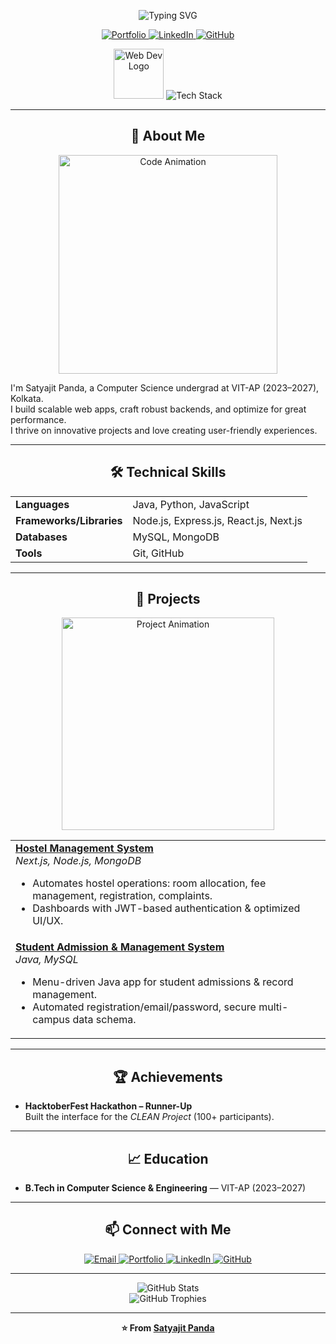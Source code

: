<!-- Satyajit Panda | Portfolio README -->

<p align="center">
  <img src="https://readme-typing-svg.demolab.com?font=Fira+Code&pause=1000&width=435&lines=Hi,+I'm+Satyajit+Panda;Full-Stack+Developer;Tech+Enthusiast;Open+Source+Contributor" alt="Typing SVG" />
</p>

<p align="center">
  <a href="https://satyajit-pf.vercel.app/" target="_blank">
    <img src="https://img.shields.io/badge/Portfolio-222?style=for-the-badge&logo=vercel" alt="Portfolio" />
  </a>
  <a href="https://www.linkedin.com/in/satyajit-panda7155" target="_blank">
    <img src="https://img.shields.io/badge/LinkedIn-0A66C2?style=for-the-badge&logo=linkedin" alt="LinkedIn" />
  </a>
  <a href="https://github.com/satyyyajit" target="_blank">
    <img src="https://img.shields.io/badge/GitHub-222?style=for-the-badge&logo=github" alt="GitHub" />
  </a>
</p>

<div align="center">
  <img src="https://github.com/satyyyajit/satyyyajit/assets/106889275/10e7fa3a-0bb7-4e50-9d61-848ba179b4e2" width="80" alt="Web Dev Logo" />
  <img src="https://skillicons.dev/icons?i=java,python,javascript,nodejs,express,react,nextjs,mysql,mongodb,git,github" alt="Tech Stack" />
</div>

---

<h2 align="center">🚀 About Me</h2>

<div align="center">
  <img src="https://media.giphy.com/media/26BRQTezZrKak4BeE/giphy.gif" width="350" alt="Code Animation" />
</div>

I'm Satyajit Panda, a Computer Science undergrad at VIT-AP (2023–2027), Kolkata.<br>
I build scalable web apps, craft robust backends, and optimize for great performance.<br>
I thrive on innovative projects and love creating user-friendly experiences.

---

<h2 align="center">🛠️ Technical Skills</h2>

<table align="center">
  <tr>
    <td><strong>Languages</strong></td>
    <td>Java, Python, JavaScript</td>
  </tr>
  <tr>
    <td><strong>Frameworks/Libraries</strong></td>
    <td>Node.js, Express.js, React.js, Next.js</td>
  </tr>
  <tr>
    <td><strong>Databases</strong></td>
    <td>MySQL, MongoDB</td>
  </tr>
  <tr>
    <td><strong>Tools</strong></td>
    <td>Git, GitHub</td>
  </tr>
</table>

---

<h2 align="center">📂 Projects</h2>

<div align="center">
  <img src="https://user-images.githubusercontent.com/106889275/284263688-36c7ba7d-5f7b-4be2-bef9-0f7e5b5c8f68.gif" width="340" alt="Project Animation" />
</div>

<table>
  <tr>
    <td>
      <a href="https://github.com/satyyyajit/hostel-mgt-sys"><strong>Hostel Management System</strong></a>
      <br>
      <em>Next.js, Node.js, MongoDB</em>
      <ul>
        <li>Automates hostel operations: room allocation, fee management, registration, complaints.</li>
        <li>Dashboards with JWT-based authentication & optimized UI/UX.</li>
      </ul>
    </td>
  </tr>
  <tr>
    <td>
      <a href="https://github.com/satyyyajit/student-admission-and-management-system"><strong>Student Admission & Management System</strong></a>
      <br>
      <em>Java, MySQL</em>
      <ul>
        <li>Menu-driven Java app for student admissions & record management.</li>
        <li>Automated registration/email/password, secure multi-campus data schema.</li>
      </ul>
    </td>
  </tr>
</table>

---

<h2 align="center">🏆 Achievements</h2>

<ul>
  <li><strong>HacktoberFest Hackathon – Runner-Up</strong>  
    <br>
    Built the interface for the <em>CLEAN Project</em> (100+ participants).
  </li>
</ul>

---

<h2 align="center">📈 Education</h2>

<ul>
  <li><strong>B.Tech in Computer Science & Engineering</strong> — VIT-AP (2023–2027)</li>
</ul>

---

<h2 align="center">📫 Connect with Me</h2>

<p align="center">
  <a href="mailto:satyajitpanda711@gmail.com">
    <img src="https://img.shields.io/badge/Email-222?style=for-the-badge&logo=gmail" alt="Email" />
  </a>
  <a href="https://satyajit-pf.vercel.app/" target="_blank">
    <img src="https://img.shields.io/badge/Portfolio-222?style=for-the-badge&logo=vercel" alt="Portfolio" />
  </a>
  <a href="https://www.linkedin.com/in/satyajit-panda7155" target="_blank">
    <img src="https://img.shields.io/badge/LinkedIn-0A66C2?style=for-the-badge&logo=linkedin" alt="LinkedIn" />
  </a>
  <a href="https://github.com/satyyyajit" target="_blank">
    <img src="https://img.shields.io/badge/GitHub-222?style=for-the-badge&logo=github" alt="GitHub" />
  </a>
</p>

---

<p align="center">
  <img src="https://github-readme-stats.vercel.app/api?username=satyyyajit&show_icons=true&theme=radical&hide_border=true" alt="GitHub Stats" />
  <br>
  <img src="https://github-profile-trophy.vercel.app/?username=satyyyajit&theme=onestar&margin-w=10" alt="GitHub Trophies" />
</p>

---

<div align="center">
  <strong>⭐️ From <a href="https://github.com/satyyyajit">Satyajit Panda</a></strong>
</div>
